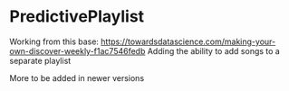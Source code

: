 # PredictivePlaylist


Working from this base: https://towardsdatascience.com/making-your-own-discover-weekly-f1ac7546fedb
Adding the ability to add songs to a separate playlist

More to be added in newer versions
